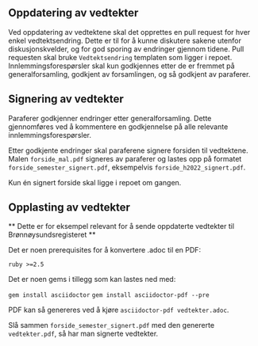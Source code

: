 ## Oppdatering av vedtekter

Ved oppdatering av vedtektene skal det opprettes en pull request for hver enkel vedtektsendring. Dette er til for å kunne diskutere sakene utenfor diskusjonskvelder, og for god sporing av endringer gjennom tidene. Pull requesten skal bruke `Vedtektsendring` templaten som ligger i repoet. Innlemmingsforespørsler skal kun godkjennes etter de er fremmet på generalforsamling, godkjent av forsamlingen, og så godkjent av paraferer.

## Signering av vedtekter

Paraferer godkjenner endringer etter generalforsamling. Dette gjennomføres ved å kommentere en godkjennelse på alle relevante innlemmingsforespørsler.

Etter godkjente endringer skal paraferene signere forsiden til vedtektene. Malen `forside_mal.pdf` signeres av paraferer og lastes opp på formatet `forside_semester_signert.pdf`, eksempelvis `forside_h2022_signert.pdf`. 

Kun én signert forside skal ligge i repoet om gangen.

## Opplasting av vedtekter

** Dette er for eksempel relevant for å sende oppdaterte vedtekter til Brønnøysundsregisteret **

Det er noen prerequisites for å konvertere .adoc til en PDF:

`ruby >=2.5`

Det er noen gems i tillegg som kan lastes ned med:

`gem install asciidoctor`
`gem install asciidoctor-pdf --pre`

PDF kan så genereres ved å kjøre `asciidoctor-pdf vedtekter.adoc`.

Slå sammen `forside_semester_signert.pdf` med den genererte `vedtekter.pdf`, så har man signerte vedtekter.
